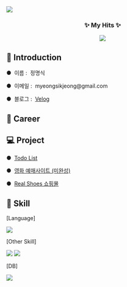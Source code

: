 <img src="https://capsule-render.vercel.app/api?type=venom&height=200&color=gradient&customColorList=4,6,30&text=MyeongSik's%20Github&desc=Welcome😄&descAlignY=69&descSize=15&animation=fadeIn&fontSize=55&fontColor=232323"/>

<h3 align="center"> ✨ My Hits ✨ </h3>
<div align=center>
<a href="https://hits.seeyoufarm.com"><img src="https://hits.seeyoufarm.com/api/count/incr/badge.svg?url=https%3A%2F%2Fgithub.com%2Fjmsyaya&count_bg=%23000000&title_bg=%23000000&icon=github.svg&icon_color=%23E7E7E7&title=Hits&edge_flat=false"/></a>
</div>

<h2> 👔 Introduction </h2>
<p> ●&nbsp;&nbsp;이름 : &nbsp;정명식</p>
<p> ●&nbsp;&nbsp;이메일 : &nbsp;myeongsikjeong@gmail.com</p>
<div>
  <p> ●&nbsp;&nbsp;블로그 : &nbsp;<a href="https://velog.io/@jmsyaya">Velog</a></p>
</div>

<h2> 📜 Career </h2>
<h2> 💻 Project </h2>
<p> ●&nbsp;&nbsp;<a href="https://github.com/jmsyaya/Todo">Todo List</a></p>
<p> ●&nbsp;&nbsp;<a href="https://github.com/jmsyaya/Movie-Information">영화 예매사이트 (미완성)</a></p>
<p> ●&nbsp;&nbsp;<a href="https://github.com/jmsyaya/RealShoes">Real Shoes 쇼핑몰</a></p>

<h2> 📖 Skill </h2>
<p> [Language] </p>
<img src="https://img.shields.io/badge/JavaScript-gray?style=flat&logo=JavaScript&logoColor=F7DF1E"/>
<p> [Other Skill] </p>
<div>
  <img src="https://img.shields.io/badge/React-white?style=flat&logo=React&logoColor=61DAFB"/>
  <img src="https://img.shields.io/badge/Node.js-FFF612?style=flat&logo=Node.js&logoColor=339933"/>
</div>
<p> [DB] </p>
<div>
  <img src="https://img.shields.io/badge/MySQL-000000?style=flat&logo=MySQL&logoColor=4479A1"/>
</div>

<!--
**jmsyaya/jmsyaya** is a ✨ _special_ ✨ repository because its `README.md` (this file) appears on your GitHub profile.

Here are some ideas to get you started:

- 🔭 I’m currently working on ...
- 🌱 I’m currently learning ...
- 👯 I’m looking to collaborate on ...
- 🤔 I’m looking for help with ...
- 💬 Ask me about ...
- 📫 How to reach me: ...
- 😄 Pronouns: ...
- ⚡ Fun fact: ...
-->

